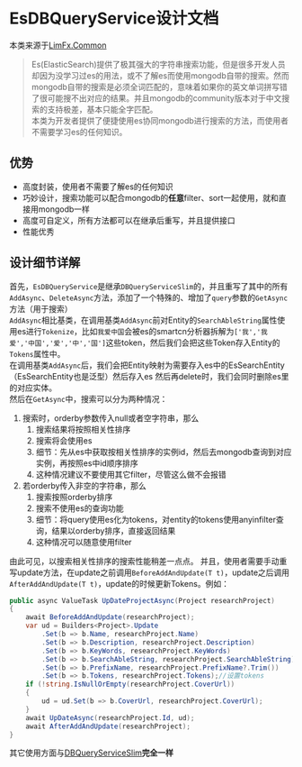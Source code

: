 # EsDBQueryService设计文档


本类来源于[LimFx.Common](https://www.limfx.pro/ReadArticle/34/ru-he-shi-yong-he-httpslimfxpro-xiang-tong-de-hou-duan-ji-shu)

>Es(ElasticSearch)提供了极其强大的字符串搜索功能，但是很多开发人员却因为没学习过es的用法，或不了解es而使用mongodb自带的搜索。然而mongodb自带的搜索是必须全词匹配的，意味着如果你的英文单词拼写错了很可能搜不出对应的结果。并且mongodb的community版本对于中文搜索的支持极差，基本只能全字匹配。  
本类为开发者提供了便捷使用es协同mongodb进行搜索的方法，而使用者不需要学习es的任何知识。  

## 优势
- 高度封装，使用者不需要了解es的任何知识
- 巧妙设计，搜索功能可以配合mongodb的**任意**filter、sort一起使用，就和直接用mongodb一样
- 高度可自定义，所有方法都可以在继承后重写，并且提供接口
- 性能优秀

## 设计细节详解
首先，`EsDBQueryService`是继承`DBQueryServiceSlim`的，并且重写了其中的所有`AddAsync`、`DeleteAsync`方法，添加了一个特殊的、增加了`query`参数的`GetAsync`方法（用于搜索）  
`AddAsync`相比基类，在调用基类`AddAsync`前对Entity的`SearchAbleString`属性使用es进行`Tokenize`，比如`我爱中国`会被es的smartcn分析器拆解为`['我','我爱','中国','爱','中','国']`这些token，然后我们会把这些Token存入Entity的`Tokens`属性中。  
在调用基类`AddAsync`后，我们会把Entity映射为需要存入es中的EsSearchEntity（EsSearchEntity也是泛型）然后存入es
然后再delete时，我们会同时删除es里的对应实体。  
然后在`GetAsync`中，搜索可以分为两种情况：  
1. 搜索时，orderby参数传入null或者空字符串，那么
   1. 搜索结果将按照相关性排序
   2. 搜索将会使用es
   3. 细节：先从es中获取按相关性排序的实例id，然后去mongodb查询到对应实例，再按照es中id顺序排序
   4. 这种情况建议不要使用其它filter，尽管这么做不会报错
2. 若orderby传入非空的字符串，那么
   1. 搜索按照orderby排序
   2. 搜索不使用es的查询功能
   3. 细节：将query使用es化为tokens，对entity的tokens使用anyinfilter查询，结果以orderby排序，直接返回结果
   4. 这种情况可以随意使用filter

由此可见，以搜索相关性排序的搜索性能稍差一点点。
并且，使用者需要手动重写update方法，在update之前调用`BeforeAddAndUpdate(T t)`，update之后调用`AfterAddAndUpdate(T t)`，update的时候更新Tokens。例如：
```cs
public async ValueTask UpDateProjectAsync(Project researchProject)
{
    await BeforeAddAndUpdate(researchProject);
    var ud = Builders<Project>.Update
        .Set(b => b.Name, researchProject.Name)
        .Set(b => b.Description, researchProject.Description)
        .Set(b => b.KeyWords, researchProject.KeyWords)
        .Set(b => b.SearchAbleString, researchProject.SearchAbleString)
        .Set(b => b.PrefixName, researchProject.PrefixName?.Trim())
        .Set(b => b.Tokens, researchProject.Tokens);//设置tokens
    if (!string.IsNullOrEmpty(researchProject.CoverUrl))
    {
        ud = ud.Set(b => b.CoverUrl, researchProject.CoverUrl);
    }
    await UpDateAsync(researchProject.Id, ud);
    await AfterAddAndUpdate(researchProject);
}
```  
其它使用方面与[DBQueryServiceSlim](https://www.limfx.pro/ReadArticle/38/limfx-de-dbquryservice-shi-yong-shuo-ming)**完全一样**
